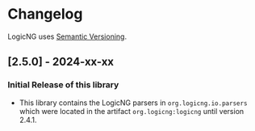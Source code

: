# Changelog

LogicNG uses [Semantic Versioning](https://semver.org/spec/v2.0.0.html).

## [2.5.0] - 2024-xx-xx

### Initial Release of this library

- This library contains the LogicNG parsers in `org.logicng.io.parsers` which were located in the artifact `org.logicng:logicng` until version 2.4.1.

